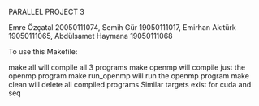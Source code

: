 PARALLEL PROJECT 3

Emre Özçatal 20050111074, Semih Gür 19050111017, Emirhan Akıtürk 19050111065, Abdülsamet Haymana 19050111068

To use this Makefile:

make all will compile all 3 programs
make openmp will compile just the openmp program
make run_openmp will run the openmp program
make clean will delete all compiled programs
Similar targets exist for cuda and seq
